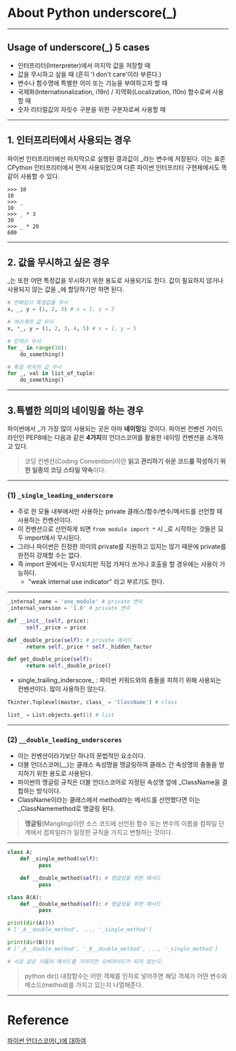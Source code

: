 # About Python underscore(_)

---

## Usage of underscore(_) 5 cases
- 인터프리터(Interpreter)에서 마지막 값을 저장할 때
- 값을 무시하고 싶을 때 (흔히 'I don't care'이라 부른다.)
- 변수나 함수명에 특별한 의미 또는 기능을 부여하고자 할 때
- 국제화(Internationalization, i19n) / 지역화(Localization, l10n) 함수로써 사용할 때
- 숫자 리터럴값의 자릿수 구분을 위한 구분자로써 사용할 때

---

## 1. 인터프리터에서 사용되는 경우

파이썬 인터프리터에선 마지막으로 실행된 결과값이 _라는 변수에 저장된다. 이는 표준 CPython 인터프리터에서 먼저 사용되었으며 다른 파이썬 인터프리터 구현체에서도 똑같이 사용할 수 있다.
```
>>> 10
10
>>> _
10
>>> _ * 3
30
>>> _ * 20
600
```

---

## 2. 값을 무시하고 싶은 경우

_는 또한 어떤 특정값을 무시하기 위한 용도로 사용되기도 한다. 값이 필요하지 않거나 사용되지 않는 값을 _에 할당하기만 하면 된다.

``` python
# 언패킹시 특정값을 무시
x, _, y = (1, 2, 3) # x = 1, y = 3

# 여러개의 값 무시
x, *_, y = (1, 2, 3, 4, 5) # x = 1, y = 5

# 인덱스 무시
for _ in range(10):
    do_something()

# 특정 위치의 값 무시
for _, val in list_of_tuple:
    do_something()
```

---

## 3.특별한 의미의 네이밍을 하는 경우

파이썬에서 _가 가장 많이 사용되는 곳은 아마 **네이밍**일 것이다. 파이썬 컨벤션 가이드라인인 PEP8에는 다음과 같은 **4가지**의 언더스코어를 활용한 네이밍 컨벤션을 소개하고 있다.

> 코딩 컨벤션(Coding Convention)이란 **읽고 관리하기 쉬운 코드를 작성하기 위한 일종의 코딩 스타일 약속**이다.

---

### (1) `_single_leading_underscore`
- 주로 한 모듈 내부에서만 사용하는 private 클래스/함수/변수/메서드를 선언할 때 사용하는 컨벤션이다.
- 이 컨벤션으로 선언하게 되면 `from module import *` 시 _로 시작하는 것들은 모두 import에서 무시된다.
- 그러나 파이썬은 진정한 의미의 private를 지원하고 있지는 않기 때문에 private를 완전히 강제할 수는 없다.
- 즉 import 문에서는 무시되지만 직접 가져다 쓰거나 호출을 할 경우에는 사용이 가능하다.
  - "weak internal use indicator" 라고 부르기도 한다.

---

``` python
_internal_name = 'one_module' # private 변수
_internal_version = '1.0' # private 변수
```
``` python
def __init__(self, price):
      self._price = price

def _double_price(self): # private 메서드
      return self._price * self._hidden_factor

def get_double_price(self):
      return self._double_price()
```
- single_trailing_inderscore_ : 파이썬 키워드와의 충돌을 피하기 위해 사용되는 컨벤션이다. 많이 사용하진 않는다.
``` python
Tkinter.Toplevel(master, class_ = 'ClassName') # class

list_ = List.objects.get(1) # list
```

---

### (2) `__double_leading_underscores`
- 이는 컨벤션이라기보단 하나의 문법적인 요소이다.
- 더블 언더스코어(__)는 클래스 속성명을 맹글링하여 클래스 간 속성명의 충돌을 방지하기 위한 용도로 사용된다.
- 파이썬의 맹글링 규칙은 더블 언더스코어로 지정된 속성명 앞에 _ClassName을 결합하는 방식이다.
- ClassName이라는 클래스에서 method라는 메서드를 선언했다면 이는 _ClassNamemethod로 맹글링 된다.

> **맹글링**(Mangling)이란 소스 코드에 선언된 함수 또는 변수의 이름을 컴파일 단계에서 컴파일러가 일정한 규칙을 가지고 변형하는 것이다.

---

``` python
class A:
    def _single_method(self):
          pass

    def __double_method(self): # 맹글링을 위한 메서드
          pass

class B(A):
    def __double_method(self): # 맹글링을 위한 메서드
          pass

print(dir(A()))
# ['_A__double_method', ..., '_single_method']

print(dir(B()))
# ['_A__double_method', '_B__double_method', ..., '_single_method']

# 서로 같은 이름의 메서드를 가지지만 오버라이드가 되지 않는다.
```
> python dir() 내장함수는 어떤 객체를 인자로 넣어주면 해당 객체가 어떤 변수와 메소드(method)를 가지고 있는지 나열해준다.

---

# Reference
[파이썬 언더스코어(_)에 대하여](https://mingrammer.com/underscore-in-python/)